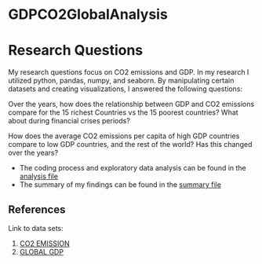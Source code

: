 # GDPCO2GlobalAnalysis

# Research Questions

My research questions focus on CO2 emissions and GDP. In my research I utilized python, pandas, numpy, and seaborn. By manipulating certain datasets and creating visualizations, I answered the following questions:

Over the years, how does the relationship between GDP and CO2 emissions compare for the 15 richest Countries vs the 15 poorest countries? What about during financial crises periods?

How does the average CO2 emissions per capita of high GDP countries compare to low GDP countries, and the rest of the world? Has this changed over the years?

- The coding process and exploratory data analysis can be found in the [analysis file](notebooks/analysis2.ipynb)
- The summary of my findings can be found in the [summary file](analysisSummary.md)

## References

Link to data sets:
1. [CO2 EMISSION](https://data.worldbank.org/indicator/EN.ATM.CO2E.PC)
2. [GLOBAL GDP](https://ourworldindata.org/grapher/gdp-per-capita-worldbank?tab=chart)

